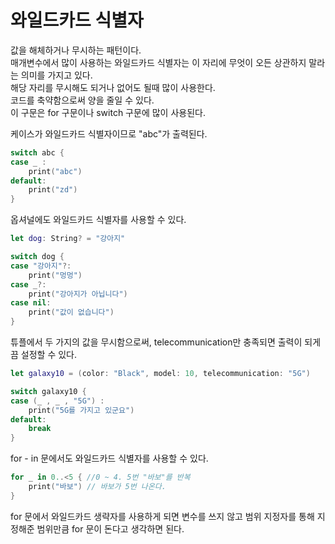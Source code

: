 와일드카드 식별자 
===

값을 해체하거나 무시하는 패턴이다.          
매개변수에서 많이 사용하는 와일드카드 식별자는 이 자리에 무엇이 오든 상관하지 말라는 의미를 가지고 있다.            
해당 자리를 무시해도 되거나 없어도 될때 많이 사용한다.    
코드를 축약함으로써 양을 줄일 수 있다.     
이 구문은 for 구문이나 switch 구문에 많이 사용된다.       


케이스가 와일드카드 식별자이므로 "abc"가 출력된다.

```swift
switch abc {
case _ :
    print("abc")
default:
    print("zd")
}
```

옵셔널에도 와일드카드 식별자를 사용할 수 있다.

```swift
let dog: String? = "강아지"

switch dog {
case "강아지"?:
    print("멍멍")
case _?:
    print("강아지가 아닙니다")
case nil:
    print("값이 없습니다")
}
```

튜플에서 두 가지의 값을 무시함으로써, telecommunication만 충족되면 출력이 되게끔 설정할 수 있다. 

```swift 
let galaxy10 = (color: "Black", model: 10, telecommunication: "5G")

switch galaxy10 {
case (_ , _ , "5G") :
    print("5G를 가지고 있군요")
default:
    break
}
```

for - in 문에서도 와일드카드 식별자를 사용할 수 있다. 

```swift
for _ in 0..<5 { //0 ~ 4. 5번 "바보"를 반복
    print("바보") // 바보가 5번 나온다. 
}
```

for 문에서 와일드카드 생략자를 사용하게 되면 변수를 쓰지 않고 범위 지정자를 통해 지정해준 범위만큼 for 문이 돈다고 생각하면 된다.





